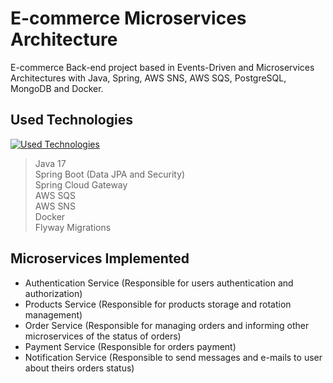 # E-commerce Microservices Architecture
E-commerce Back-end project based in Events-Driven and Microservices Architectures with Java, Spring, AWS SNS, AWS SQS, PostgreSQL, MongoDB and Docker.

## Used Technologies
[![Used Technologies](https://skillicons.dev/icons?i=java,spring,maven,docker,postgres,mongodb,aws)](https://skillicons.dev)
> Java 17 <br>
> Spring Boot (Data JPA and Security) <br>
> Spring Cloud Gateway <br>
> AWS SQS <br>
> AWS SNS <br>
> Docker <br>
> Flyway Migrations

## Microservices Implemented
* Authentication Service (Responsible for users authentication and authorization) <br>
* Products Service (Responsible for products storage and rotation management) <br>
* Order Service (Responsible for managing orders and informing other microservices of the status of orders) <br>
* Payment Service (Responsible for orders payment)
* Notification Service (Responsible to send messages and e-mails to user about theirs orders status)
